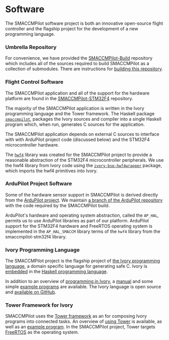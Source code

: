 # Software

The SMACCMPilot software project is both an innovative open-source flight
controller and the flagship project for the development of a new programming
language.

### Umbrella Repository

For convenience, we have provided the [SMACCMPilot-Build][smaccmpilot-build]
repository which includes all of the sources required to build SMACCMPilot as a
collection of submodules. There are instructions for [building this
repository](build.html).

### Flight Control Software

The SMACCMPilot application and all of the support for the hardware platform are
found in the [SMACCMPilot-STM32F4][smaccmpilot-stm32f4] repository.

The majority of the SMACCMPilot application is written in the Ivory programming
language and the Tower framework. The Haskell package
[`smaccmpilot`][smaccmpilot-cabal], packages the Ivory sources and compiler into
a single Haskell program which, when run, generates C sources for the
application.

[smaccmpilot-cabal]: http://github.com/GaloisInc/smaccmpilot-stm32f4/blob/master/ivory/smaccmpilot.cabal

The SMACCMPilot application depends on external C sources to interface with
with ArduPilot project code (discussed below) and the STM32F4 microcontroller
hardware.

The [`hwf4`][hwf4-dir] library was created for the SMACCMPilot project to provide a
reasonable abstraction of the STM32F4 microcontroller peripherals. We use the
hwf4 library from Ivory code using the [`ivory-bsp-hwf4wrapper`][hwf4-cabal]
package, which imports the hwf4 primitives into Ivory.

[hwf4-dir]: http://github.com/GaloisInc/smaccmpilot-stm32f4/tree/master/bsp/hwf4
[hwf4-cabal]: http://github.com/GaloisInc/smaccmpilot-stm32f4/blob/master/bsp/ivory/ivory-bsp-hwf4wrapper/ivory-bsp-hwf4wrapper.cabal

### ArduPilot Project Software

Some of the hardware sensor support in SMACCMPilot is derived directly from the
[ArduPilot project][ardupilot-project]. We maintain [a branch of the ArduPilot
repository][ardupilot-repo] with the code required by the SMACCMPilot build.

ArduPilot's hardware and operating system abstraction, called the `AP_HAL`,
permits us to use ArduPilot libraries as part of our platform.
ArduPilot support for the STM32F4 hardware and FreeRTOS operating system is
implemented in the `AP_HAL_SMACCM` library terms of the `hwf4` library from the
smaccmpilot-stm32f4 library.

### Ivory Programming Language

The SMACCMPilot project is the flagship project of [the Ivory programming
language][ivory], a domain specific language for generating safe C. Ivory is
[embedded][edsl] in the [Haskell programming language][haskell].

In addition to an overview of [programming in Ivory][ivory-overview], a
[manual][ivory-manual] and some simple [example programs][ivory-examples] are
available. The Ivory language is open source and [available on GitHub][ivory].

### Tower Framework for Ivory

SMACCMPilot uses the [Tower framework][tower] as an for composing Ivory programs
into connected tasks. An overview of [using Tower][tower-overview] is available,
as well as an [example program][tower-example]. In the SMACCMPilot project,
Tower targets [FreeRTOS][freertos] as the operating system.


[ivory]: http://github.com/galoisinc/ivory
[tower]: http://github.com/galoisinc/tower
[smaccmpilot-build]: http://github.com/galoisinc/smaccmpilot-build
[smaccmpilot-stm32f4]: http://github.com/galoisinc/smaccmpilot-stm32f4
[ardupilot-project]: http://ardupilot.com
[ardupilot-repo]: http://github.com/galoisinc/ardupilot

[ivory-manual]: http://github.com/GaloisInc/ivory/blob/master/ivory/user-guide.md
[ivory-examples]: http://github.com/GaloisInc/ivory/tree/master/ivory-examples/examples

[ivory-overview]: ivory-overview.html

[tower-overview]: tower-overview.html
[tower-example]: http://github.com/GaloisInc/tower/blob/master/ivory-tower/src/Ivory/Tower/Test/FooBarTower.hs 

[freertos]: http://freertos.org

[edsl]: http://www.haskell.org/haskellwiki/Embedded_domain_specific_language 
[haskell]: http://www.haskell.org/
